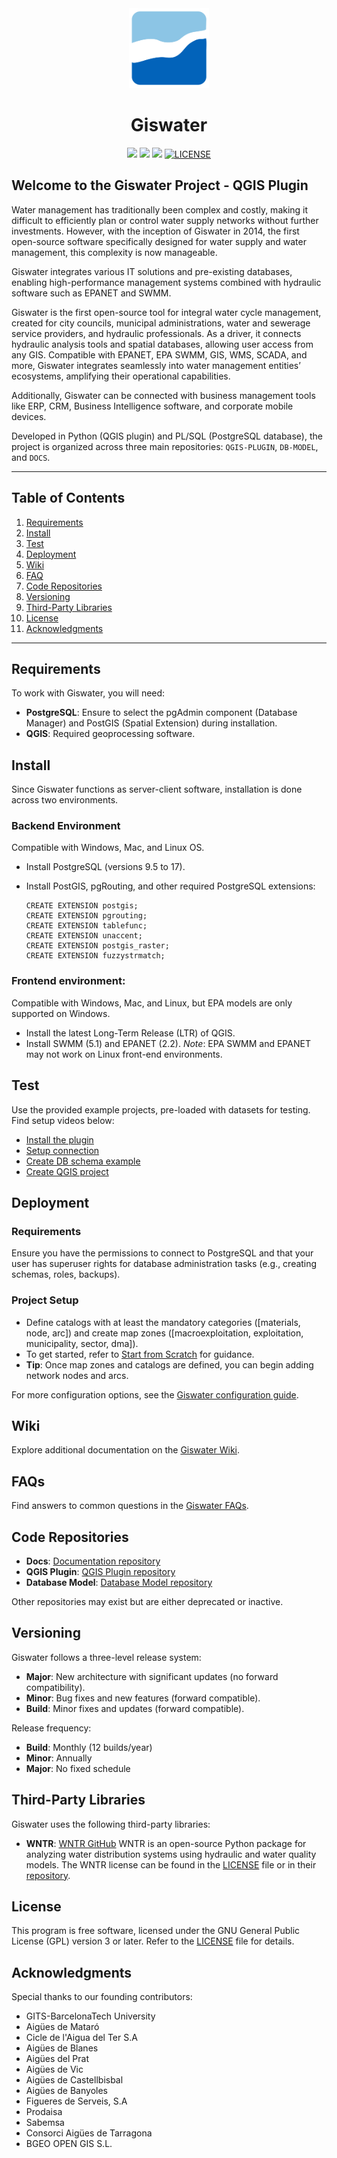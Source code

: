 <div align="center">
	<a href="https://www.giswater.org/">
		<picture>
		<img alt="Giswater logo" src="./icons/dialogs/20x20/giswater.png" height="128">
		</picture>
	</a>
	<h1>Giswater</h1>
	<a href="https://qgis.org/"><img src="https://img.shields.io/badge/qgis-3.34%20(LTR)%20-blue.svg?style=for-the-badge&logo=qgis&logoColor=white"></a>
  	<a href="https://www.python.org/"><img src="https://img.shields.io/badge/python-3.9-blue.svg?style=for-the-badge&logo=python&logoColor=white"></a>
	<a href="https://www.postgresql.org/"><img src="https://img.shields.io/badge/postgresql-9.5|16-blue.svg?style=for-the-badge&logo=postgresql&logoColor=white"></a>
	<a href="./LICENSE"><img alt="LICENSE" src="https://img.shields.io/github/license/giswater/giswater_qgis_plugin?style=for-the-badge"></a>
</div>

## Welcome to the Giswater Project - QGIS Plugin

Water management has traditionally been complex and costly, making it difficult to efficiently plan or control water supply networks without further investments. However, with the inception of Giswater in 2014, the first open-source software specifically designed for water supply and water management, this complexity is now manageable.

Giswater integrates various IT solutions and pre-existing databases, enabling high-performance management systems combined with hydraulic software such as EPANET and SWMM.

Giswater is the first open-source tool for integral water cycle management, created for city councils, municipal administrations, water and sewerage service providers, and hydraulic professionals. As a driver, it connects hydraulic analysis tools and spatial databases, allowing user access from any GIS. Compatible with EPANET, EPA SWMM, GIS, WMS, SCADA, and more, Giswater integrates seamlessly into water management entities’ ecosystems, amplifying their operational capabilities.

Additionally, Giswater can be connected with business management tools like ERP, CRM, Business Intelligence software, and corporate mobile devices.

Developed in Python (QGIS plugin) and PL/SQL (PostgreSQL database), the project is organized across three main repositories: `QGIS-PLUGIN`, `DB-MODEL`, and `DOCS`.

---

## Table of Contents

1. [Requirements](#requirements)
2. [Install](#install)
3. [Test](#test)
4. [Deployment](#deployment)
5. [Wiki](#wiki)
6. [FAQ](#faqs)
7. [Code Repositories](#code-repositories)
8. [Versioning](#versioning)
9. [Third-Party Libraries](#third-party-libraries)
10. [License](#license)
11. [Acknowledgments](#acknowledgments)

---

## Requirements

To work with Giswater, you will need:

- **PostgreSQL**: Ensure to select the pgAdmin component (Database Manager) and PostGIS (Spatial Extension) during installation.
- **QGIS**: Required geoprocessing software.

## Install

Since Giswater functions as server-client software, installation is done across two environments.

### Backend Environment

Compatible with Windows, Mac, and Linux OS.

- Install PostgreSQL (versions 9.5 to 17).
- Install PostGIS, pgRouting, and other required PostgreSQL extensions:

  ```postgresql
  CREATE EXTENSION postgis;
  CREATE EXTENSION pgrouting;
  CREATE EXTENSION tablefunc;
  CREATE EXTENSION unaccent;
  CREATE EXTENSION postgis_raster;
  CREATE EXTENSION fuzzystrmatch;
  ```

### Frontend environment:

Compatible with Windows, Mac, and Linux, but EPA models are only supported on Windows.

- Install the latest Long-Term Release (LTR) of QGIS.
- Install SWMM (5.1) and EPANET (2.2). _Note_: EPA SWMM and EPANET may not work on Linux front-end environments.

## Test

Use the provided example projects, pre-loaded with datasets for testing. Find setup videos below:

- [Install the plugin](https://www.youtube.com/watch?v=EwDRoHY2qAk&list=PLQ-seRm9Djl4hxWuHidqYayHEk_wsKyko&index=4)
- [Setup connection](https://www.youtube.com/watch?v=LJGCUrqa0es&list=PLQ-seRm9Djl4hxWuHidqYayHEk_wsKyko&index=3)
- [Create DB schema example](https://www.youtube.com/watch?v=nR3PBtfGi9k&list=PLQ-seRm9Djl4hxWuHidqYayHEk_wsKyko&index=2)
- [Create QGIS project](https://www.youtube.com/watch?v=RwFumKKTB2k&list=PLQ-seRm9Djl4hxWuHidqYayHEk_wsKyko&index=1)

## Deployment

### Requirements

Ensure you have the permissions to connect to PostgreSQL and that your user has superuser rights for database administration tasks (e.g., creating schemas, roles, backups).

### Project Setup

- Define catalogs with at least the mandatory categories ([materials, node, arc]) and create map zones ([macroexploitation, exploitation, municipality, sector, dma]).
- To get started, refer to [Start from Scratch](https://github.com/Giswater/giswater_dbmodel/wiki/Start-from-Scratch:-Installing-Giswater-and-steps-to-create-an-empty-project) for guidance.
- **Tip**: Once map zones and catalogs are defined, you can begin adding network nodes and arcs.

For more configuration options, see the [Giswater configuration guide](https://github.com/Giswater/giswater_dbmodel/wiki/Config).

## Wiki

Explore additional documentation on the [Giswater Wiki](https://github.com/Giswater/giswater_dbmodel/wiki).

## FAQs

Find answers to common questions in the [Giswater FAQs](https://github.com/Giswater/giswater_dbmodel/wiki/FAQs).

## Code Repositories

- **Docs**: [Documentation repository](https://github.com/Giswater/docs)
- **QGIS Plugin**: [QGIS Plugin repository](https://github.com/Giswater/giswater_qgis_plugin)
- **Database Model**: [Database Model repository](https://github.com/Giswater/giswater_dbmodel)

Other repositories may exist but are either deprecated or inactive.

## Versioning

Giswater follows a three-level release system:

- **Major**: New architecture with significant updates (no forward compatibility).
- **Minor**: Bug fixes and new features (forward compatible).
- **Build**: Minor fixes and updates (forward compatible).

Release frequency:

- **Build**: Monthly (12 builds/year)
- **Minor**: Annually
- **Major**: No fixed schedule

## Third-Party Libraries

Giswater uses the following third-party libraries:

- **WNTR**: [WNTR GitHub](https://github.com/USEPA/WNTR)
  WNTR is an open-source Python package for analyzing water distribution systems using hydraulic and water quality models.
  The WNTR license can be found in the [LICENSE](./packages/wntr/LICENSE.md) file or in their [repository](https://github.com/USEPA/WNTR/blob/main/LICENSE.md).

## License

This program is free software, licensed under the GNU General Public License (GPL) version 3 or later. Refer to the [LICENSE](./LICENSE) file for details.

## Acknowledgments

Special thanks to our founding contributors:

- GITS-BarcelonaTech University
- Aigües de Mataró
- Cicle de l'Aigua del Ter S.A
- Aigües de Blanes
- Aigües del Prat
- Aigües de Vic
- Aigües de Castellbisbal
- Aigües de Banyoles
- Figueres de Serveis, S.A
- Prodaisa
- Sabemsa
- Consorci Aigües de Tarragona
- BGEO OPEN GIS S.L.
